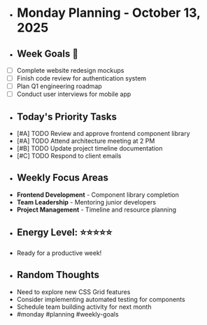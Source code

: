 - # Monday Planning - October 13, 2025
- ## Week Goals 🎯
- [ ] Complete website redesign mockups
- [ ] Finish code review for authentication system
- [ ] Plan Q1 engineering roadmap
- [ ] Conduct user interviews for mobile app
- ## Today's Priority Tasks
- [#A] TODO Review and approve frontend component library
- [#A] TODO Attend architecture meeting at 2 PM
- [#B] TODO Update project timeline documentation
- [#C] TODO Respond to client emails
- ## Weekly Focus Areas
- **Frontend Development** - Component library completion
- **Team Leadership** - Mentoring junior developers
- **Project Management** - Timeline and resource planning
- ## Energy Level: ⭐⭐⭐⭐⭐
- Ready for a productive week!
- ## Random Thoughts
- Need to explore new CSS Grid features
- Consider implementing automated testing for components
- Schedule team building activity for next month
- #monday #planning #weekly-goals